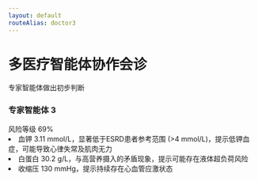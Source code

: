 ```yaml
---
layout: default
routeAlias: doctor3
---
```


<div class="text-center">
    <h1 class="text-3xl font-bold text-indigo-800 mb-2">多医疗智能体协作会诊</h1>
    <p class="text-gray-600">专家智能体做出初步判断</p>
</div>

<div class="grid grid-cols-2 gap-8 h-full">

  <div>
    <div class="relative bg-purple-50 rounded-2xl p-3 shadow-lg hover:shadow-xl transition-all duration-300">
        <div class="absolute -top-6 left-1/2 -translate-x-1/2">
        <carbon:medication class="text-4xl text-purple-600 bg-white rounded-full p-2 shadow-md" />
        </div>
        <h3 class="text-xl font-bold text-purple-800 mb-4 mt-2"><Link to="initial">专家智能体 3</Link></h3>
        <div class="space-y-2 text-sm leading-relaxed">
        <div class="flex justify-between mb-2">
          <span><carbon:warning class="flex-shrink-0 text-red-800 mr-2" /> 风险等级</span>
          <span>69%</span>
        </div>
        <div class="h-2 bg-gray-200 rounded-full overflow-hidden">
          <div class="w-7/10 h-full bg-red-800 animate-progress"></div>
        </div>
        <div class="bg-white rounded-lg">
            <li>血钾 3.11 mmol/L，显著低于ESRD患者参考范围 (>4 mmol/L)，提示低钾血症，可能导致心律失常及肌肉无力</li> 
            <li>白蛋白 30.2 g/L，与高营养摄入的矛盾现象，提示可能存在液体超负荷风险</li> 
            <li>收缩压 130 mmHg，提示持续存在心血管应激状态</li> 
        </div>
        </div>
    </div>
  </div>

  <!-- 右侧图表 -->
  <div class="relative">
    <!-- 折线图容器 -->
    <div class="bg-white p-3 rounded-xl shadow-md animate-slide-in-right">
      <line-chart f1="k" f2="albumin" f3="sbp" />
    </div>
  </div>
</div>

<style>
.animate-slide-in-left {
  animation: slideInLeft 0.8s ease-out;
}

.animate-slide-in-right {
  animation: slideInRight 0.8s ease-out;
}

@keyframes slideInLeft {
  from { transform: translateX(-100px); opacity: 0; }
  to { transform: translateX(0); opacity: 1; }
}

@keyframes slideInRight {
  from { transform: translateX(100px); opacity: 0; }
  to { transform: translateX(0); opacity: 1; }
}

[v-click] {
  --v-click-delay-enter: 0.3s;
}
</style>